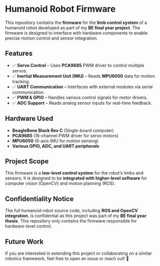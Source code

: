 # Humanoid Robot Firmware  

This repository contains the **firmware** for the **limb control system** of a humanoid robot developed as part of my **BE final year project**. The firmware is designed to interface with hardware components to enable precise motion control and sensor integration.  

## Features  
- ✅ **Servo Control** – Uses **PCA9685** PWM driver to control multiple servos.  
- ✅ **Inertial Measurement Unit (IMU)** – Reads **MPU6050** data for motion tracking.  
- ✅ **UART Communication** – Interfaces with external modules via serial communication.  
- ✅ **PWM & GPIO** – Handles various control signals for motor drivers.  
- ✅ **ADC Support** – Reads analog sensor inputs for real-time feedback.  

## Hardware Used  
- **BeagleBone Black Rev C** (Single-board computer)  
- **PCA9685** (16-channel PWM driver for servo motors)  
- **MPU6050** (6-axis IMU for motion sensing)  
- **Various GPIO, ADC, and UART peripherals**  

## Project Scope  
This firmware is a **low-level control system** for the robot’s limbs and sensors. It is designed to be **integrated with higher-level software** for computer vision (OpenCV) and motion planning (ROS).  

## Confidentiality Notice  
The full humanoid robot source code, including **ROS and OpenCV integration**, is confidential as this project was part of my **BE final year thesis**. This repository only contains the firmware responsible for hardware-level control.  

## Future Work  
If you are interested in extending this project or collaborating on a similar robotics framework, feel free to open an issue or reach out! 🚀  


